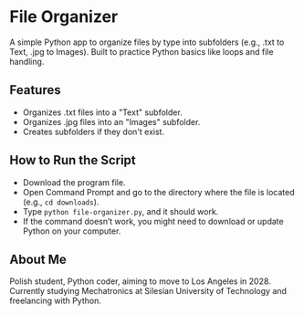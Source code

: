 # File Organizer

A simple Python app to organize files by type into subfolders (e.g., .txt to Text, .jpg to Images). Built to practice Python basics like loops and file handling.

## Features
- Organizes .txt files into a "Text" subfolder.
- Organizes .jpg files into an "Images" subfolder.
- Creates subfolders if they don't exist.

## How to Run the Script
- Download the program file.
- Open Command Prompt and go to the directory where the file is located (e.g., `cd downloads`).
- Type `python file-organizer.py`, and it should work.
- If the command doesn’t work, you might need to download or update Python on your computer.

## About Me
Polish student, Python coder, aiming to move to Los Angeles in 2028. Currently studying Mechatronics at Silesian University of Technology and freelancing with Python.
